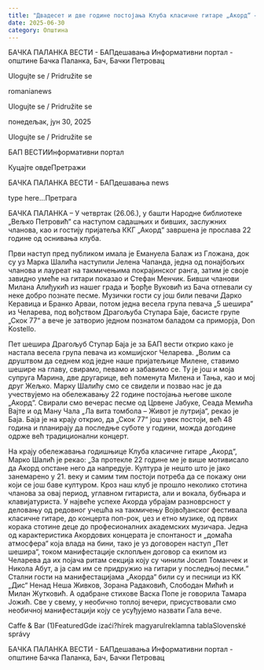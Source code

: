 ```yaml
---
title: "Двадесет и две године постојања Клуба класичне гитаре „Акорд“ – Гала вече"
date: 2025-06-30
category: Општина
---
```


БАЧКА ПАЛАНКА ВЕСТИ - БАПдешавања Информативни портал - општине Бачка Паланка, Бач, Бачки Петровац

Ulogujte se / Pridružite se

romanianews

Ulogujte se / Pridružite se

понедељак, јун 30, 2025

Ulogujte se / Pridružite se

БАП ВЕСТИИнформативни портал

Куцајте овдеПретражи

БАЧКА ПАЛАНКА ВЕСТИ - БАПдешавања news

type here...Претрага

БАЧКА ПАЛАНКА – У четвртак (26.06.), у башти Народне библиотеке „Вељко Петровић“ са наступом садашњих и бивших, заслужних чланова, као и гостију пријатеља ККГ „Акорд“ завршена је прослава 22 године од оснивања клуба.

Први наступ пред публиком имала је Емануела Балаж из Гложана, док су уз Марка Шалића наступили Јелена Чапанда, једна од понајбољих чланова и лауреат на такмичењима покрајинског ранга, затим је своје завидно умеће на гитари показао и Стефан Менчик.
Бивши чланови Милана Алиђукић из нашег града и Ђорђе Вуковић из Бача отпевали су неке добро познате песме. Музички гости су још били певачи Дарко Керавица и Бранко Арваи, потом једна весела група певача „5 шешира” из Челарева, под вођством Драгољуба Ступара Баје, басисте групе „Скок 77“ а вече је затворио једном познатом баладом са приморја, Don Kostello.


Пет шешира
Драгољуб Ступар Баја је за БАП вести открио како је настала весела група певача из комшијског Челарева.
„Волим са друштвом да седнем код једне наше пријатељице Милене, ставимо шешире на главу, свирамо, певамо и забавимо се. Ту је још и моја супруга Марина, две другарице, већ поменута Милена и Тања, као и мој друг Жељко. Марку Шалићу смо се свидели и позвао нас је да учествујемо на обележавању 22 године постојања његове школе „Акорд“. Свирали смо вечерас песме од Црвене Јабуке, Сеада Мемића Вајте и од Ману Чала „Ла вита томбола – Живот је лутрија“, рекао је Баја.
Баја је на крају открио, да „Скок 77“ још увек постоји, већ 48 година и планирају да последње суботе у години, можда догодине одрже већ традиционални концерт.


На крају обележавања годишњице Клуба класичне гитаре „Акорд“, Марко Шалић је рекао:
„За протекле 22 године ме је више мотивисало да Акорд опстане него да напредује. Култура је нешто што је јако занемарено у 21. веку и самим тим постоји потреба да се покажу они који се још баве културом. Кроз наш клуб је прошло неколико стотина чланова за овај период, углавном гитариста, али и вокала, бубњара и клавијатуриста. У највеће успехе Акорда убрајам разноврсност у деловању од редовног учешћа на такмичењу Војвођанског фестивала класичне гитаре, до концерта поп-рок, џез и етно музике, од првих корака стотине деце до професионалних академских музичара. Једна од карактеристика Акордових концерата је спонтаност и „домаћа атмосфера“ која влада на бини, тако је уз договорен наступ „Пет шешира“, током манифестације склопљен договор са екипом из Челарева да их појача ритам секција коју су чинили Јосип Томанчек и Никола Абут, а ја сам им се придружио на гитари у последњој песми.“
Стални гости на манифестацијама „Акорда“ били су и песници из КК „Дис“ Ненад Неша Живков, Зорана Радаковић, Слободан Мићић и Милан Жутковић. А одабране стихове Васка Попе је говорила Тамара Јожић. Све у свему, у необично топлој вечери, присуствовали смо необичној манифестацији коју се усуђујемо назвати Гала вече.

Caffe & Bar (1)FeaturedGde izaći?hírek magyarulreklamna tablaSlovenské správy

БАЧКА ПАЛАНКА ВЕСТИ - БАПдешавања Информативни портал - општине Бачка Паланка, Бач, Бачки Петровац
